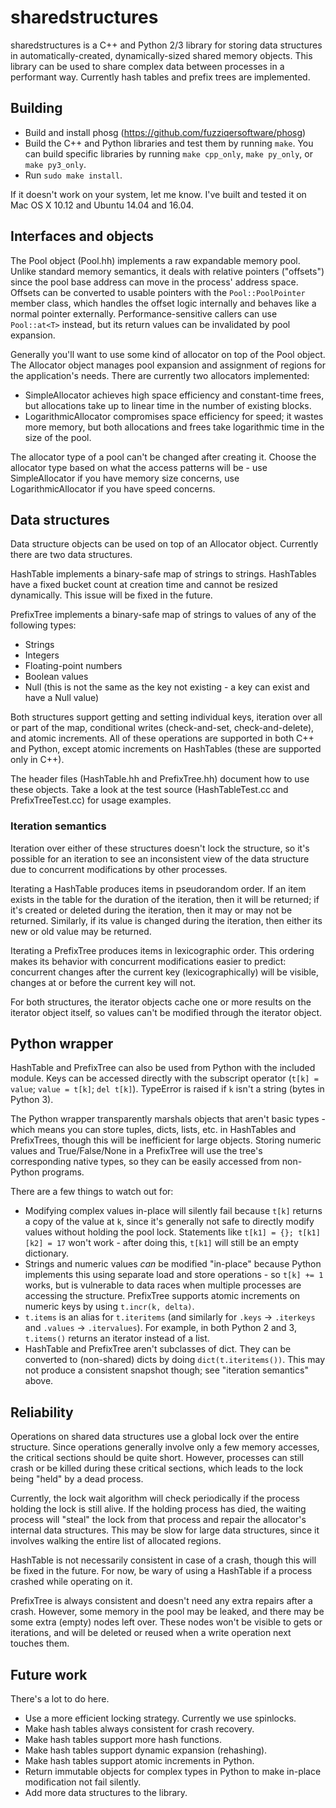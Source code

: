 # sharedstructures

sharedstructures is a C++ and Python 2/3 library for storing data structures in automatically-created, dynamically-sized shared memory objects. This library can be used to share complex data between processes in a performant way. Currently hash tables and prefix trees are implemented.

## Building

- Build and install phosg (https://github.com/fuzziqersoftware/phosg)
- Build the C++ and Python libraries and test them by running `make`. You can build specific libraries by running `make cpp_only`, `make py_only`, or `make py3_only`.
- Run `sudo make install`.

If it doesn't work on your system, let me know. I've built and tested it on Mac OS X 10.12 and Ubuntu 14.04 and 16.04.

## Interfaces and objects

The Pool object (Pool.hh) implements a raw expandable memory pool. Unlike standard memory semantics, it deals with relative pointers ("offsets") since the pool base address can move in the process' address space. Offsets can be converted to usable pointers with the `Pool::PoolPointer` member class, which handles the offset logic internally and behaves like a normal pointer externally. Performance-sensitive callers can use `Pool::at<T>` instead, but its return values can be invalidated by pool expansion.

Generally you'll want to use some kind of allocator on top of the Pool object. The Allocator object manages pool expansion and assignment of regions for the application's needs. There are currently two allocators implemented:
- SimpleAllocator achieves high space efficiency and constant-time frees, but allocations take up to linear time in the number of existing blocks.
- LogarithmicAllocator compromises space efficiency for speed; it wastes more memory, but both allocations and frees take logarithmic time in the size of the pool.

The allocator type of a pool can't be changed after creating it. Choose the allocator type based on what the access patterns will be - use SimpleAllocator if you have memory size concerns, use LogarithmicAllocator if you have speed concerns.

## Data structures

Data structure objects can be used on top of an Allocator object. Currently there are two data structures.

HashTable implements a binary-safe map of strings to strings. HashTables have a fixed bucket count at creation time and cannot be resized dynamically. This issue will be fixed in the future.

PrefixTree implements a binary-safe map of strings to values of any of the following types:
- Strings
- Integers
- Floating-point numbers
- Boolean values
- Null (this is not the same as the key not existing - a key can exist and have a Null value)

Both structures support getting and setting individual keys, iteration over all or part of the map, conditional writes (check-and-set, check-and-delete), and atomic increments. All of these operations are supported in both C++ and Python, except atomic increments on HashTables (these are supported only in C++).

The header files (HashTable.hh and PrefixTree.hh) document how to use these objects. Take a look at the test source (HashTableTest.cc and PrefixTreeTest.cc) for usage examples.

### Iteration semantics

Iteration over either of these structures doesn't lock the structure, so it's possible for an iteration to see an inconsistent view of the data structure due to concurrent modifications by other processes.

Iterating a HashTable produces items in pseudorandom order. If an item exists in the table for the duration of the iteration, then it will be returned; if it's created or deleted during the iteration, then it may or may not be returned. Similarly, if its value is changed during the iteration, then either its new or old value may be returned.

Iterating a PrefixTree produces items in lexicographic order. This ordering makes its behavior with concurrent modifications easier to predict: concurrent changes after the current key (lexicographically) will be visible, changes at or before the current key will not.

For both structures, the iterator objects cache one or more results on the iterator object itself, so values can't be modified through the iterator object.

## Python wrapper

HashTable and PrefixTree can also be used from Python with the included module. Keys can be accessed directly with the subscript operator (`t[k] = value`; `value = t[k]`; `del t[k]`). TypeError is raised if `k` isn't a string (bytes in Python 3).

The Python wrapper transparently marshals objects that aren't basic types - which means you can store tuples, dicts, lists, etc. in HashTables and PrefixTrees, though this will be inefficient for large objects. Storing numeric values and True/False/None in a PrefixTree will use the tree's corresponding native types, so they can be easily accessed from non-Python programs.

There are a few things to watch out for:
- Modifying complex values in-place will silently fail because `t[k]` returns a copy of the value at `k`, since it's generally not safe to directly modify values without holding the pool lock. Statements like `t[k1] = {}; t[k1][k2] = 17` won't work - after doing this, `t[k1]` will still be an empty dictionary.
- Strings and numeric values *can* be modified "in-place" because Python implements this using separate load and store operations - so `t[k] += 1` works, but is vulnerable to data races when multiple processes are accessing the structure. PrefixTree supports atomic increments on numeric keys by using `t.incr(k, delta)`.
- `t.items` is an alias for `t.iteritems` (and similarly for `.keys` -> `.iterkeys` and `.values` -> `.itervalues`). For example, in both Python 2 and 3, `t.items()` returns an iterator instead of a list.
- HashTable and PrefixTree aren't subclasses of dict. They can be converted to (non-shared) dicts by doing `dict(t.iteritems())`. This may not produce a consistent snapshot though; see "iteration semantics" above.

## Reliability

Operations on shared data structures use a global lock over the entire structure. Since operations generally involve only a few memory accesses, the critical sections should be quite short. However, processes can still crash or be killed during these critical sections, which leads to the lock being "held" by a dead process.

Currently, the lock wait algorithm will check periodically if the process holding the lock is still alive. If the holding process has died, the waiting process will "steal" the lock from that process and repair the allocator's internal data structures. This may be slow for large data structures, since it involves walking the entire list of allocated regions.

HashTable is not necessarily consistent in case of a crash, though this will be fixed in the future. For now, be wary of using a HashTable if a process crashed while operating on it.

PrefixTree is always consistent and doesn't need any extra repairs after a crash. However, some memory in the pool may be leaked, and there may be some extra (empty) nodes left over. These nodes won't be visible to gets or iterations, and will be deleted or reused when a write operation next touches them.

## Future work

There's a lot to do here.
- Use a more efficient locking strategy. Currently we use spinlocks.
- Make hash tables always consistent for crash recovery.
- Make hash tables support more hash functions.
- Make hash tables support dynamic expansion (rehashing).
- Make hash tables support atomic increments in Python.
- Return immutable objects for complex types in Python to make in-place modification not fail silently.
- Add more data structures to the library.
